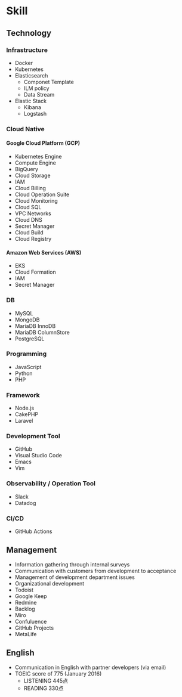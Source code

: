 # Skill

## Technology

### Infrastructure
* Docker
* Kubernetes
* Elasticsearch
  * Componet Template
  * ILM policy
  * Data Stream
* Elastic Stack
  * Kibana
  * Logstash

### Cloud Native

#### Google Cloud Platform (GCP)
* Kubernetes Engine
* Compute Engine
* BigQuery
* Cloud Storage
* IAM
* Cloud Billing
* Cloud Operation Suite
* Cloud Monitoring
* Cloud SQL
* VPC Networks
* Cloud DNS
* Secret Manager
* Cloud Build
* Cloud Registry

#### Amazon Web Services (AWS)
* EKS
* Cloud Formation
* IAM
* Secret Manager


### DB
* MySQL
* MongoDB
* MariaDB InnoDB
* MariaDB ColumnStore
* PostgreSQL

### Programming
* JavaScript
* Python
* PHP

### Framework
* Node.js
* CakePHP
* Laravel

### Development Tool
* GitHub
* Visual Studio Code
* Emacs
* Vim

### Observability / Operation Tool
* Slack
* Datadog

### CI/CD
* GitHub Actions

## Management
* Information gathering through internal surveys
* Communication with customers from development to acceptance
* Management of development department issues
* Organizational development
* Todoist
* Google Keep
* Redmine
* Backlog
* Miro
* Confuluence
* GitHub Projects
* MetaLife



## English
* Communication in English with partner developers (via email)
* TOEIC score of 775 (January 2016)
    * LISTENING 445点
    * READING 330点
